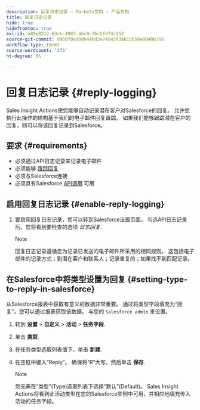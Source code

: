 ```yaml
---
description: 回复日志记录 — Marketo文档 — 产品文档
title: 回复日志记录
hide: true
hidefromtoc: true
exl-id: a89e8212-83cb-4987-abc9-76c5fd74c152
source-git-commit: d960f0ad0d944bd2e74543f3ab15b59a8040b768
workflow-type: tm+mt
source-wordcount: '275'
ht-degree: 0%

---
```


# 回复日志记录 {#reply-logging}

Sales Insight Actions使您能够自动记录潜在客户对Salesforce的回复。 允许您执行此操作的结构基于我们的电子邮件回复跟踪。 如果我们能够跟踪潜在客户的回复，则可以将该回复记录到Salesforce。

## 要求 {#requirements}

* 必须通过API日志记录来记录电子邮件
* 必须能够 [跟踪回复](/help/marketo/product-docs/marketo-sales-insight/actions/send-a-sales-email/email-tracking-overview.md#how-reply-tracking-works)
* 必须与Salesforce连接
* 必须具有Salesforce [API调用](https://developer.salesforce.com/docs/atlas.en-us.salesforce_app_limits_cheatsheet.meta/salesforce_app_limits_cheatsheet/salesforce_app_limits_platform_api.htm) 可用

## 启用回复日志记录 {#enable-reply-logging}

1. 要启用回复日志记录，您可以转到Salesforce设置页面。 勾选API日志记录后，您将看到要检查的选项 _日志回复_.

   >[!NOTE]
   >
   >回复日志记录遵循您为记录已发送的电子邮件所采用的相同规则。 这包括电子邮件的记录方式；到潜在客户和联系人；记录重复的；如果找不到匹配记录。

## 在Salesforce中将类型设置为回复 {#setting-type-to-reply-in-salesforce}

从Salesforce报表中获取有意义的数据非常重要。 通过将类型字段填充为“回复”，您可以通过报表获取该数据。 与您的 `Salesforce admin` 来设置。

1. 转到 **设置** > **自定义** > **活动** > **任务字段**.
1. 单击 **类型**.
1. 在任务类型选取列表值下，单击 **新建**.
1. 在空框中键入“Reply”。 确保将“R”大写，然后单击 **保存**.

   >[!NOTE]
   >
   >您无需在“类型”(Type)选取列表下选择“默认”(Default)。 Sales Insight Actions将看到此活动类型在您的Salesforce实例中可用，并相应地填充传入活动的任务字段。
